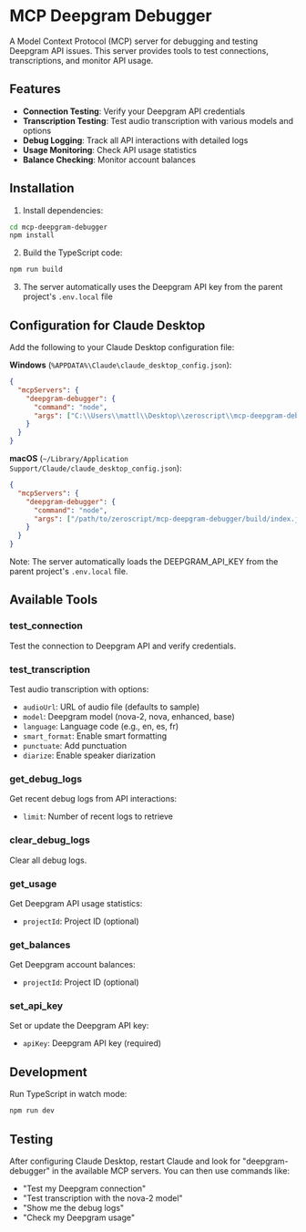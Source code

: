 # MCP Deepgram Debugger

A Model Context Protocol (MCP) server for debugging and testing Deepgram API issues. This server provides tools to test connections, transcriptions, and monitor API usage.

## Features

- **Connection Testing**: Verify your Deepgram API credentials
- **Transcription Testing**: Test audio transcription with various models and options
- **Debug Logging**: Track all API interactions with detailed logs
- **Usage Monitoring**: Check API usage statistics
- **Balance Checking**: Monitor account balances

## Installation

1. Install dependencies:
```bash
cd mcp-deepgram-debugger
npm install
```

2. Build the TypeScript code:
```bash
npm run build
```

3. The server automatically uses the Deepgram API key from the parent project's `.env.local` file

## Configuration for Claude Desktop

Add the following to your Claude Desktop configuration file:

**Windows** (`%APPDATA%\Claude\claude_desktop_config.json`):
```json
{
  "mcpServers": {
    "deepgram-debugger": {
      "command": "node",
      "args": ["C:\\Users\\mattl\\Desktop\\zeroscript\\mcp-deepgram-debugger\\build\\index.js"]
    }
  }
}
```

**macOS** (`~/Library/Application Support/Claude/claude_desktop_config.json`):
```json
{
  "mcpServers": {
    "deepgram-debugger": {
      "command": "node",
      "args": ["/path/to/zeroscript/mcp-deepgram-debugger/build/index.js"]
    }
  }
}
```

Note: The server automatically loads the DEEPGRAM_API_KEY from the parent project's `.env.local` file.

## Available Tools

### test_connection
Test the connection to Deepgram API and verify credentials.

### test_transcription
Test audio transcription with options:
- `audioUrl`: URL of audio file (defaults to sample)
- `model`: Deepgram model (nova-2, nova, enhanced, base)
- `language`: Language code (e.g., en, es, fr)
- `smart_format`: Enable smart formatting
- `punctuate`: Add punctuation
- `diarize`: Enable speaker diarization

### get_debug_logs
Get recent debug logs from API interactions:
- `limit`: Number of recent logs to retrieve

### clear_debug_logs
Clear all debug logs.

### get_usage
Get Deepgram API usage statistics:
- `projectId`: Project ID (optional)

### get_balances
Get Deepgram account balances:
- `projectId`: Project ID (optional)

### set_api_key
Set or update the Deepgram API key:
- `apiKey`: Deepgram API key (required)

## Development

Run TypeScript in watch mode:
```bash
npm run dev
```

## Testing

After configuring Claude Desktop, restart Claude and look for "deepgram-debugger" in the available MCP servers. You can then use commands like:

- "Test my Deepgram connection"
- "Test transcription with the nova-2 model"
- "Show me the debug logs"
- "Check my Deepgram usage"